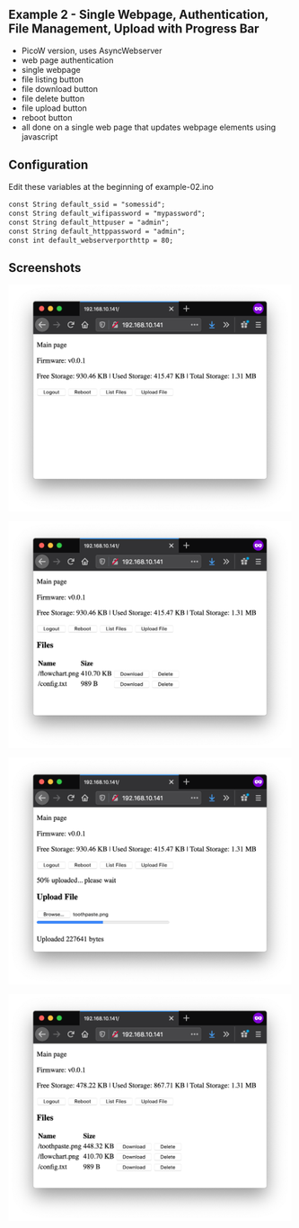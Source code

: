 ## Example 2 - Single Webpage, Authentication, File Management, Upload with Progress Bar
- PicoW version, uses AsyncWebserver
- web page authentication
- single webpage
- file listing button
- file download button
- file delete button
- file upload button
- reboot button
- all done on a single web page that updates webpage elements using javascript

## Configuration
Edit these variables at the beginning of example-02.ino

```
const String default_ssid = "somessid";
const String default_wifipassword = "mypassword";
const String default_httpuser = "admin";
const String default_httppassword = "admin";
const int default_webserverporthttp = 80;
```

## Screenshots
<p align="center">
  <img src="example-02-image-01.png" width="600">
</p>
<p align="center">
  <img src="example-02-image-02.png" width="600">
</p>
<p align="center">
  <img src="example-02-image-03.png" width="600">
</p>
<p align="center">
  <img src="example-02-image-04.png" width="600">
</p>
